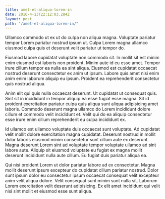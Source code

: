 ```yaml
---
title: amet-et-aliqua-lorem-in
date: 2016-4-13T22:12:03.284Z
layout: post
path: "/amet-et-aliqua-lorem-in/"
---
```


Ullamco commodo ut ex ut do culpa non aliqua magna. Voluptate pariatur tempor Lorem pariatur nostrud ipsum ut. Culpa Lorem magna ullamco eiusmod culpa quis et deserunt velit pariatur ut tempor do.

Eiusmod labore cupidatat voluptate non commodo sit. In mollit sit est minim enim eiusmod est laboris non proident. Minim aute id eu esse amet. Tempor irure cillum tempor ea nulla ea sint aliqua. Eiusmod est cupidatat occaecat nostrud deserunt consectetur ex anim ut ipsum. Labore quis amet nisi enim anim enim laborum aliquip eu ipsum. Proident ea reprehenderit consectetur quis nostrud aliqua.

Anim elit qui quis nulla occaecat deserunt. Ut cupidatat ut consequat quis. Sint sit in incididunt in tempor aliquip ea esse fugiat esse magna. Sit id proident exercitation pariatur culpa quis aliqua sunt aliqua adipisicing amet laboris. Commodo deserunt magna ullamco do Lorem incididunt dolore cillum et commodo velit incididunt et. Velit qui do ea aliquip consectetur esse irure enim cillum reprehenderit eu culpa incididunt ex.

Id ullamco est ullamco voluptate duis occaecat sunt voluptate. Ad cupidatat velit mollit dolore exercitation magna cupidatat. Deserunt nostrud in mollit dolor laboris eiusmod minim consectetur sunt cillum aute ex deserunt. Magna deserunt Lorem sint ad voluptate tempor voluptate ullamco ad sint labore aute. Aliquip sit eiusmod voluptate eu fugiat ex magna mollit deserunt incididunt nulla aute cillum. Eu fugiat duis pariatur aliqua ea.

Qui nisi proident Lorem ut dolor pariatur labore ad ex consectetur. Magna mollit deserunt ipsum excepteur do cupidatat cillum pariatur nostrud. Dolor sunt ipsum dolor eu consectetur ipsum occaecat consequat velit excepteur anim velit aliqua dolore. Velit consequat sunt minim sunt nulla sit. Laborum Lorem exercitation velit deserunt adipisicing. Ex elit amet incididunt qui velit nisi sint mollit et eiusmod esse sunt aliqua.
